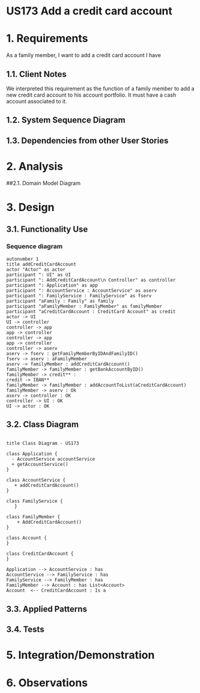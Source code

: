 # US173 Add a credit card account

# 1. Requirements

As a family member, I want to add a credit card account I have

## 1.1. Client Notes

We interpreted this requirement as the function of a family member to add a new credit card account to his account portfolio. It must have a cash account associated to it.

## 1.2. System Sequence Diagram


## 1.3. Dependencies from other User Stories


# 2. Analysis


##2.1. Domain Model Diagram



# 3. Design


## 3.1. Functionality Use

### Sequence diagram

``` puml
autonumber 1
title addCreditCardAccount
actor "Actor" as actor
participant ": UI" as UI
participant ": AddCreditCardAccount\n Controller" as controller
participant ": Application" as app
participant ": AccountService : AccountService" as aserv
participant ": FamilyService : FamilyService" as fserv
participant "aFamily : Family" as family
participant "aFamilyMember : FamilyMember" as familyMember
participant "aCreditCardAccount : CreditCard Account" as credit
actor -> UI
UI -> controller
controller -> app
app -> controller
controller -> app
app -> controller
controller -> aserv
aserv -> fserv : getFamilyMemberByIDAndFamilyID()
fserv -> aserv : aFamilyMember
aserv -> familyMember : addCreditCardAccount()
familyMember -> familyMember : getBankAccountByID()
familyMember -> credit** : 
credit -> IBAN**
familyMember -> familyMember : addAccountToList(aCreditCardAccount)
familyMember -> aserv : Ok
aserv -> controller : OK
controller -> UI : OK
UI -> actor : OK
```


## 3.2. Class Diagram
```puml

title Class Diagram - US173

class Application {
  - AccountService accountService
  + getAccountService()
}

class AccountService {
   + addCreditCardAccount()
}

class FamilyService {
   }
   
class FamilyMember {
    + AddCreditCardAccount()
}

class Account {
}

class CreditCardAccount {
}

Application --> AccountService : has
AccountService --> FamilyService : has
FamilyService --> FamilyMember : has
FamilyMember --> Account : has List<Account>
Account  <-- CreditCardAccount : Is a
```


## 3.3. Applied Patterns


## 3.4. Tests


# 5. Integration/Demonstration


# 6. Observations

